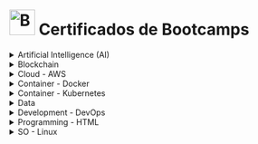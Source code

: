 <!-- # Bootcamps -->
# <img src="https://raw.githubusercontent.com/Tarikul-Islam-Anik/Animated-Fluent-Emojis/master/Emojis/Objects/Graduation%20Cap.png" alt="Bootcamps" width="45px"> Certificados de Bootcamps

<details><summary>Artificial Intelligence (AI)</summary>
    <ul>
        <li><details><summary>Formação Fundamentos de Inteligência Artificial</summary>
            <ul>
                <li><a href="../cert_ti/03-conclu/ai/(24-08-12)_Cert_Formacao_Fundamentos...IA_PH_DIO.pdf">Certificado (PDF)</a></li>
                <li><a href="https://github.com/PedroHeeger/boot/tree/main/dio/ai/boot_024">Pasta do Projeto</a></li>
                <li><strong>Plataforma:</strong> DIO</li>
                <li><strong>Carga Horária:</strong> 10 Horas</li>
                <li><strong>Concluído em:</strong> 12/08/2024</li>
            </ul>
        </details></li>
        <li><details><summary>Bootcamp Nexa - Fundamentos de IA Generativa e Claude 3</summary>
            <ul>
                <li><a href="../cert_ti/03-conclu/ai/(24-09-08)_Cert_Bootcamp_Nexa...IA_Generativa...Claude_3_PH_DIO.pdf">Certificado (PDF)</a></li>
                <li><a href="https://github.com/PedroHeeger/boot/tree/main/dio/ai/boot_028">Pasta do Projeto</a></li>
                <li><strong>Plataforma:</strong> DIO</li>
                <li><strong>Carga Horária:</strong> 10 Horas</li>
                <li><strong>Concluído em:</strong> 08/09/2024</li>
            </ul>
        </details></li>
    </ul>
</details>

<details><summary>Blockchain</summary>
    <ul>
        <li><details><summary>Formação Blockchain Specialist</summary>
            <ul>
                <li><a href="../cert_ti/03-conclu/blockchain/(24-09-09)_Cert_Formacao_Blockchain_Specialist_PH_DIO.pdf">Certificado (PDF)</a></li>
                <li><a href="https://github.com/PedroHeeger/boot/tree/main/dio/blockchain/boot_025/">Pasta do Projeto</a></li>
                <li><strong>Plataforma:</strong> DIO</li>
                <li><strong>Carga Horária:</strong> 25 Horas</li>
                <li><strong>Concluído em:</strong> 09/09/2024</li>
            </ul>
        </details></li>
        <li><details><summary>Formação Web3 Fundamentals</summary>
            <ul>
                <li><a href="../cert_ti/03-conclu/blockchain/(24-09-03)_Cert_Formacao_Web3_Fundamentals_PH_DIO.pdf">Certificado (PDF)</a></li>
                <li><a href="https://github.com/PedroHeeger/boot/tree/main/dio/blockchain/boot_026/">Pasta do Projeto</a></li>
                <li><strong>Plataforma:</strong> DIO</li>
                <li><strong>Carga Horária:</strong> 28 Horas</li>
                <li><strong>Concluído em:</strong> 03/09/2024</li>
            </ul>
        </details></li>
        <li><details><summary>Binance - Blockchain Developer with Solidity</summary>
            <ul>
                <li><a href="../cert_ti/03-conclu/blockchain/(24-09-13)_Cert_Binance-Blockchain...Solidity_PH_DIO.pdf">Certificado (PDF)</a></li>
                <li><a href="https://github.com/PedroHeeger/boot/tree/main/dio/blockchain/boot_027/">Pasta do Projeto</a></li>
                <li><strong>Plataforma:</strong> DIO</li>
                <li><strong>Carga Horária:</strong> 54 Horas</li>
                <li><strong>Concluído em:</strong> 13/09/2024</li>
            </ul>
        </details></li>
    </ul>
</details>

<details><summary>Cloud - AWS</summary>
    <ul>
        <li><details><summary>Bootcamp Cloud AWS</summary>
            <ul>
                <li><a href="../cert_ti/03-conclu/cloud/aws/(23-10-05)_Cert_Bootcamp_Cloud_AWS_PH_DIO.pdf">Certificado (PDF)</a></li>
                <li><a href="https://github.com/PedroHeeger/boot/tree/main/dio/aws/boot_011">Pasta do Projeto</a></li>
                <li><strong>Plataforma:</strong> DIO</li>
                <li><strong>Carga Horária:</strong> 73 Horas</li>
                <li><strong>Concluído em:</strong> 05/10/2023</li>
            </ul>
        </details></li>
        <li><details><summary>Formação AWS Cloud Practitioner Certification</summary>
            <ul>
                <li><a href="../cert_ti/03-conclu/cloud/aws/(23-10-06)_Cert_Formacao_AWS_Cloud_Practitioner_Certification_PH_DIO.pdf">Certificado (PDF)</a></li>
                <li><a href="https://github.com/PedroHeeger/boot/tree/main/dio/aws/boot_012">Pasta do Projeto</a></li>
                <li><strong>Plataforma:</strong> DIO</li>
                <li><strong>Carga Horária:</strong> 28 Horas</li>
                <li><strong>Concluído em:</strong> 06/10/2023</li>
            </ul>
        </details></li>
        <li><details><summary>Descubra a Nuvem AWS - Nexa Resources</summary>
            <ul>
                <li><a href="../cert_ti/03-conclu/cloud/aws/(23-09-14)_Cert_Descubra...Nuvem_AWS-Nexa_Resources_PH_DIO.pdf">Certificado (PDF)</a></li>
                <li><a href="https://github.com/PedroHeeger/boot/tree/main/dio/aws/boot_013">Pasta do Projeto</a></li>
                <li><strong>Plataforma:</strong> DIO</li>
                <li><strong>Carga Horária:</strong> 6 Horas</li>
                <li><strong>Concluído em:</strong> 14/09/2023</li>
            </ul>
        </details></li>
        <li><details><summary>Descubra a Nuvem AWS – LocalizaLabs</summary>
            <ul>
                <li><a href="../cert_ti/03-conclu/cloud/aws/(23-09-14)_Cert_Descubra...Nuvem_AWS-LocalizaLabs_PH_DIO.pdf">Certificado (PDF)</a></li>
                <li><a href="https://github.com/PedroHeeger/boot/tree/main/dio/aws/boot_014">Pasta do Projeto</a></li>
                <li><strong>Plataforma:</strong> DIO</li>
                <li><strong>Carga Horária:</strong> 5 Horas</li>
                <li><strong>Concluído em:</strong> 14/09/2023</li>
            </ul>
        </details></li>
    </ul>
</details>

<details><summary>Container - Docker</summary>
    <ul>
        <li><details><summary>Formação Docker Fundamentals</summary>
            <ul>
                <li><a href="../cert_ti/03-conclu/distributed_computing/docker/(23-08-22)_Cert_Formacao_Docker_Fundamentals_PH_DIO.pdf">Certificado (PDF)</a></li>
                <li><a href="https://github.com/PedroHeeger/boot/tree/main/dio/docker/boot_006">Pasta do Projeto</a></li>
                <li><strong>Plataforma:</strong> DIO</li>
                <li><strong>Carga Horária:</strong> 15 Horas</li>
                <li><strong>Concluído em:</strong> 22/08/2023</li>
            </ul>
        </details></li>
    </ul>
</details>

<details><summary>Container - Kubernetes</summary>
    <ul>
        <li><details><summary>Formação Kubernetes Fundamentals</summary>
            <ul>
                <li><a href="../cert_ti/03-conclu/distributed_computing/kubernetes/(24-02-20)_Cert_Formacao_Kubernetes_Fundamentals_PH_DIO.pdf">Certificado (PDF)</a></li>
                <li><a href="https://github.com/PedroHeeger/boot/tree/main/dio/kubernetes/boot_015">Pasta do Projeto</a></li>
                <li><strong>Plataforma:</strong> DIO</li>
                <li><strong>Carga Horária:</strong> 19 Horas</li>
                <li><strong>Concluído em:</strong> 20/02/2024</li>
            </ul>
        </details></li>
    </ul>
</details>

<details><summary>Data</summary>
    <ul>
        <li><details><summary>Ciência de Dados</summary>
            <ul>
                <li><a href="../cert_ti/03-conclu/data/(22-11-26)_Cert_Geracao...Unimed-BH_Ciencia...Dados_PH_DIO.pdf">Certificado (PDF)</a></li>
                <li><a href="">Pasta do Projeto</a></li>
                <li><strong>Plataforma:</strong> DIO</li>
                <li><strong>Carga Horária:</strong> 126 Horas</li>
                <li><strong>Concluído em:</strong> 26/11/2022</li>
            </ul>
        </details></li>
    </ul>
</details>

<details><summary>Development - DevOps</summary>
    <ul>
        <li><details><summary>Formação DevOps Fundamentals</summary>
            <ul>
                <li><a href="../cert_ti/03-conclu/development/devops/(24-02-23)_Cert_Formacao_DevOps_Fundamentals_PH_DIO.pdf">Certificado (PDF)</a></li>
                <li><a href="https://github.com/PedroHeeger/boot/tree/main/dio/devops/boot_017">Pasta do Projeto</a></li>
                <li><strong>Plataforma:</strong> DIO</li>
                <li><strong>Carga Horária:</strong> 14 Horas</li>
                <li><strong>Concluído em:</strong> 23/02/2024</li>
            </ul>
        </details></li>
        <li><details><summary>Jornada DevOps com AWS - Impulso</summary>
            <ul>
                <li><a href="../cert_ti/03-conclu/development/devops/(24-02-28)_Cert_Jornada_DevOps...AWS-Impulso_PH_DIO.pdf">Certificado (PDF)</a></li>
                <li><a href="https://github.com/PedroHeeger/boot/tree/main/dio/devops/boot_020">Pasta do Projeto</a></li>
                <li><strong>Plataforma:</strong> DIO</li>
                <li><strong>Carga Horária:</strong> 69 Horas</li>
                <li><strong>Concluído em:</strong> 28/02/2024</li>
            </ul>
        </details></li>
    </ul>
</details>

<details><summary>Programming - HTML</summary>
    <ul>
        <li><details><summary>Formação HTML Web Developer</summary>
            <ul>
                <li><a href="../cert_ti/03-conclu/programming/html/(23-08-25)_Cert_Formacao_HTML_Web_Developer_PH_DIO.pdf">Certificado (PDF)</a></li>
                <li><a href="https://github.com/PedroHeeger/boot/tree/main/dio/html/boot_007">Pasta do Projeto</a></li>
                <li><strong>Plataforma:</strong> DIO</li>
                <li><strong>Carga Horária:</strong> 21 Horas</li>
                <li><strong>Concluído em:</strong> 25/08/2023</li>
            </ul>
        </details></li>
    </ul>
</details>

<details><summary>SO - Linux</summary>
    <ul>
        <li><details><summary>Linux do Zero</summary>
            <ul>
                <li><a href="../cert_ti/03-conclu/os/linux/(23-08-03)_Cert_Linux...Zero_PH_DIO.pdf">Certificado (PDF)</a></li>
                <li><a href="https://github.com/PedroHeeger/boot/tree/main/dio/linux/boot_003">Pasta do Projeto</a></li>
                <li><strong>Plataforma:</strong> DIO</li>
                <li><strong>Carga Horária:</strong> 44 Horas</li>
                <li><strong>Concluído em:</strong> 03/08/2023</li>
            </ul>
        </details></li>
        <li><details><summary>Linux Experience</summary>
            <ul>
                <li><a href="../cert_ti/03-conclu/os/linux/(23-08-02)_Cert_Linux_Experience_PH_DIO.pdf">Certificado (PDF)</a></li>
                <li><a href="https://github.com/PedroHeeger/boot/tree/main/dio/linux/boot_004">Pasta do Projeto</a></li>
                <li><strong>Plataforma:</strong> DIO</li>
                <li><strong>Carga Horária:</strong> 42 Horas</li>
                <li><strong>Concluído em:</strong> 02/08/2023</li>
            </ul>
        </details></li>
        <li><details><summary>Formação Linux Fundamentals</summary>
            <ul>
                <li><a href="../cert_ti/03-conclu/os/linux/(23-08-03)_Cert_Formacao_Linux_Fundamentals_PH_DIO.pdf">Certificado (PDF)</a></li>
                <li><a href="https://github.com/PedroHeeger/boot/tree/main/dio/linux/boot_005">Pasta do Projeto</a></li>
                <li><strong>Plataforma:</strong> DIO</li>
                <li><strong>Carga Horária:</strong> 23 Horas</li>
                <li><strong>Concluído em:</strong> 03/08/2023</li>
            </ul>
        </details></li>
    </ul>
</details>










<!-- 
<details><summary>Artificial Intelligence (AI)</summary>
    <details>
        <summary>Formação Fundamentos de Inteligência Artificial</summary>
        <ul>
            <li><a href="../cert_ti/03-conclu/ai/(24-08-12)_Cert_Formacao_Fundamentos...IA_PH_DIO.pdf">Certificado (PDF)</a></li>
            <li><a href="https://github.com/PedroHeeger/boot/tree/main/dio/ai/boot_024">Pasta do Projeto</a></li>
            <li><strong>Plataforma:</strong> DIO</li>
            <li><strong>Carga Horária:</strong> 10 Horas</li>
            <li><strong>Concluído em:</strong> 12/08/2024</li>
        </ul>
    </details>
    <details>
        <summary>Bootcamp Nexa - Fundamentos de IA Generativa e Claude 3</summary>
        <ul>
            <li><a href="../cert_ti/03-conclu/ai/(24-09-08)_Cert_Bootcamp_Nexa...IA_Generativa...Claude_3_PH_DIO.pdf">Certificado (PDF)</a></li>
            <li><a href="https://github.com/PedroHeeger/boot/tree/main/dio/ai/boot_028">Pasta do Projeto</a></li>
            <li><strong>Plataforma:</strong> DIO</li>
            <li><strong>Carga Horária:</strong> 10 Horas</li>
            <li><strong>Concluído em:</strong> 08/09/2024</li>
        </ul>
    </details>
</details>
<details><summary>Blockchain</summary>
    <details>
        <summary>Formação Blockchain Specialist</summary>
        <ul>
            <li><a href="../cert_ti/03-conclu/blockchain/(24-09-09)_Cert_Formacao_Blockchain_Specialist_PH_DIO.pdf">Certificado (PDF)</a></li>
            <li><a href="https://github.com/PedroHeeger/boot/tree/main/dio/blockchain/boot_025/">Pasta do Projeto</a></li>
            <li><strong>Plataforma:</strong> DIO</li>
            <li><strong>Carga Horária:</strong> 25 Horas</li>
            <li><strong>Concluído em:</strong> 09/09/2024</li>
        </ul>
    </details>
    <details>
        <summary>Formação Web3 Fundamentals</summary>
        <ul>
            <li><a href="../cert_ti/03-conclu/blockchain/(24-09-03)_Cert_Formacao_Web3_Fundamentals_PH_DIO.pdf">Certificado (PDF)</a></li>
            <li><a href="https://github.com/PedroHeeger/boot/tree/main/dio/blockchain/boot_026/">Pasta do Projeto</a></li>
            <li><strong>Plataforma:</strong> DIO</li>
            <li><strong>Carga Horária:</strong> 28 Horas</li>
            <li><strong>Concluído em:</strong> 03/09/2024</li>
        </ul>
    </details>
    <details>
        <summary>Binance - Blockchain Developer with Solidity</summary>
        <ul>
            <li><a href="../cert_ti/03-conclu/blockchain/(24-09-13)_Cert_Binance-Blockchain...Solidity_PH_DIO.pdf">Certificado (PDF)</a></li>
            <li><a href="https://github.com/PedroHeeger/boot/tree/main/dio/blockchain/boot_027/">Pasta do Projeto</a></li>
            <li><strong>Plataforma:</strong> DIO</li>
            <li><strong>Carga Horária:</strong> 54 Horas</li>
            <li><strong>Concluído em:</strong> 13/09/2024</li>
        </ul>
    </details>
</details>
<details><summary>Cloud - AWS</summary>
    <details><summary>Bootcamp Cloud AWS</summary>
        <ul>
            <li><a href="../cert_ti/03-conclu/cloud/aws/(23-10-05)_Cert_Bootcamp_Cloud_AWS_PH_DIO.pdf">Certificado (PDF)</a></li>
            <li><a href="https://github.com/PedroHeeger/boot/tree/main/dio/aws/boot_011">Pasta do Projeto</a></li>
            <li><strong>Plataforma:</strong> DIO</li>
            <li><strong>Carga Horária:</strong> 73 Horas</li>
            <li><strong>Concluído em:</strong> 05/10/2023</li>
        </ul>
    </details>
    <details>
        <summary>Formação AWS Cloud Practitioner Certification</summary>
        <ul>
            <li><a href="../cert_ti/03-conclu/cloud/aws/(23-10-06)_Cert_Formacao_AWS_Cloud_Practitioner_Certification_PH_DIO.pdf">Certificado (PDF)</a></li>
            <li><a href="https://github.com/PedroHeeger/boot/tree/main/dio/aws/boot_012">Pasta do Projeto</a></li>
            <li><strong>Plataforma:</strong> DIO</li>
            <li><strong>Carga Horária:</strong> 28 Horas</li>
            <li><strong>Concluído em:</strong> 06/10/2023</li>
        </ul>
    </details>
    <details><summary>Descubra a Nuvem AWS - Nexa Resources</summary>
        <ul>
            <li><a href="../cert_ti/03-conclu/cloud/aws/(23-09-14)_Cert_Descubra...Nuvem_AWS-Nexa_Resources_PH_DIO.pdf">Certificado (PDF)</a></li>
            <li><a href="https://github.com/PedroHeeger/boot/tree/main/dio/aws/boot_013">Pasta do Projeto</a></li>
            <li><strong>Plataforma:</strong> DIO</li>
            <li><strong>Carga Horária:</strong> 6 Horas</li>
            <li><strong>Concluído em:</strong> 14/09/2023</li>
        </ul>
    </details>
    <details><summary>Descubra a Nuvem AWS – LocalizaLabs</summary>
        <ul>
            <li><a href="../cert_ti/03-conclu/cloud/aws/(23-09-14)_Cert_Descubra...Nuvem_AWS-LocalizaLabs_PH_DIO.pdf">Certificado (PDF)</a></li>
            <li><a href="https://github.com/PedroHeeger/boot/tree/main/dio/aws/boot_014">Pasta do Projeto</a></li>
            <li><strong>Plataforma:</strong> DIO</li>
            <li><strong>Carga Horária:</strong> 5 Horas</li>
            <li><strong>Concluído em:</strong> 14/09/2023</li>
        </ul>
    </details>
</details>
<details><summary>Data</summary>
    <details>
        <summary>Ciência de Dados</summary>
        <ul>
            <li><a href="../cert_ti/03-conclu/data/(22-11-26)_Cert_Geracao...Unimed-BH_Ciencia...Dados_PH_DIO.pdf">Certificado (PDF)</a></li>
            <li><a href="">Pasta do Projeto</a></li>
            <li><strong>Plataforma:</strong> DIO</li>
            <li><strong>Carga Horária:</strong> 126 Horas</li>
            <li><strong>Concluído em:</strong> 26/11/2022</li>
        </ul>
    </details>
</details>
<details><summary>DevOps</summary>
    <details>
        <summary>Formação DevOps Fundamentals</summary>
        <ul>
            <li><a href="../cert_ti/03-conclu/development/devops/(24-02-23)_Cert_Formacao_DevOps_Fundamentals_PH_DIO.pdf">Certificado (PDF)</a></li>
            <li><a href="https://github.com/PedroHeeger/boot/tree/main/dio/devops/boot_017">Pasta do Projeto</a></li>
            <li><strong>Plataforma:</strong> DIO</li>
            <li><strong>Carga Horária:</strong> 14 Horas</li>
            <li><strong>Concluído em:</strong> 23/02/2024</li>
        </ul>
    </details>
    <details>
        <summary>Jornada DevOps com AWS - Impulso</summary>
        <ul>
            <li><a href="../cert_ti/03-conclu/development/devops/(24-02-28)_Cert_Jornada_DevOps...AWS-Impulso_PH_DIO.pdf">Certificado (PDF)</a></li>
            <li><a href="https://github.com/PedroHeeger/boot/tree/main/dio/devops/boot_020">Pasta do Projeto</a></li>
            <li><strong>Plataforma:</strong> DIO</li>
            <li><strong>Carga Horária:</strong> 69 Horas</li>
            <li><strong>Concluído em:</strong> 28/02/2024</li>
        </ul>
    </details>
</details>
<details><summary>Docker</summary>
    <details>
        <summary>Formação Docker Fundamentals</summary>
        <ul>
            <li><a href="../cert_ti/03-conclu/distributed_computing/docker/(23-08-22)_Cert_Formacao_Docker_Fundamentals_PH_DIO.pdf">Certificado (PDF)</a></li>
            <li><a href="https://github.com/PedroHeeger/boot/tree/main/dio/docker/boot_006">Pasta do Projeto</a></li>
            <li><strong>Plataforma:</strong> DIO</li>
            <li><strong>Carga Horária:</strong> 15 Horas</li>
            <li><strong>Concluído em:</strong> 22/08/2023</li>
        </ul>
    </details>
</details>
<details><summary>Linux</summary>
    <details>
        <summary>Linux do Zero</summary>
        <ul>
            <li><a href="../cert_ti/03-conclu/os/linux/(23-08-03)_Cert_Linux...Zero_PH_DIO.pdf">Certificado (PDF)</a></li>
            <li><a href="https://github.com/PedroHeeger/boot/tree/main/dio/linux/boot_003">Pasta do Projeto</a></li>
            <li><strong>Plataforma:</strong> DIO</li>
            <li><strong>Carga Horária:</strong> 44 Horas</li>
            <li><strong>Concluído em:</strong> 03/08/2023</li>
        </ul>
    </details>
    <details>
        <summary>Linux Experience</summary>
        <ul>
            <li><a href="../cert_ti/03-conclu/os/linux/(23-08-02)_Cert_Linux_Experience_PH_DIO.pdf">Certificado (PDF)</a></li>
            <li><a href="https://github.com/PedroHeeger/boot/tree/main/dio/linux/boot_004">Pasta do Projeto</a></li>
            <li><strong>Plataforma:</strong> DIO</li>
            <li><strong>Carga Horária:</strong> 42 Horas</li>
            <li><strong>Concluído em:</strong> 02/08/2023</li>
        </ul>
    </details>
    <details>
        <summary>Formação Linux Fundamentals</summary>
        <ul>
            <li><a href="../cert_ti/03-conclu/os/linux/(23-08-03)_Cert_Formacao_Linux_Fundamentals_PH_DIO.pdf">Certificado (PDF)</a></li>
            <li><a href="https://github.com/PedroHeeger/boot/tree/main/dio/linux/boot_005">Pasta do Projeto</a></li>
            <li><strong>Plataforma:</strong> DIO</li>
            <li><strong>Carga Horária:</strong> 23 Horas</li>
            <li><strong>Concluído em:</strong> 03/08/2023</li>
        </ul>
    </details>
</details>
<details><summary>HTML</summary>
    <details>
        <summary>Formação HTML Web Developer</summary>
        <ul>
            <li><a href="../cert_ti/03-conclu/programming/html/(23-08-25)_Cert_Formacao_HTML_Web_Developer_PH_DIO.pdf">Certificado (PDF)</a></li>
            <li><a href="https://github.com/PedroHeeger/boot/tree/main/dio/html/boot_007">Pasta do Projeto</a></li>
            <li><strong>Plataforma:</strong> DIO</li>
            <li><strong>Carga Horária:</strong> 21 Horas</li>
            <li><strong>Concluído em:</strong> 25/08/2023</li>
        </ul>
    </details>
</details>
<details><summary>Kubernetes</summary>
    <details>
        <summary>Formação Kubernetes Fundamentals</summary>
        <ul>
            <li><a href="../cert_ti/03-conclu/distributed_computing/kubernetes/(24-02-20)_Cert_Formacao_Kubernetes_Fundamentals_PH_DIO.pdf">Certificado (PDF)</a></li>
            <li><a href="https://github.com/PedroHeeger/boot/tree/main/dio/kubernetes/boot_015">Pasta do Projeto</a></li>
            <li><strong>Plataforma:</strong> DIO</li>
            <li><strong>Carga Horária:</strong> 19 Horas</li>
            <li><strong>Concluído em:</strong> 20/02/2024</li>
        </ul>
    </details>
</details> -->